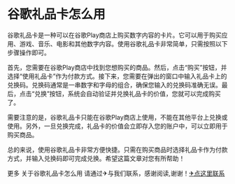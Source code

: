 # 谷歌礼品卡怎么用

谷歌礼品卡是一种可以在谷歌Play商店上购买数字内容的卡片。它可以用于购买应用、游戏、音乐、电影和其他数字内容。使用谷歌礼品卡非常简单，只需按照以下步骤操作即可。

首先，您需要在谷歌Play商店中找到您想购买的商品。然后，点击“购买”按钮，并选择“使用礼品卡”作为付款方式。接下来，您需要在弹出的窗口中输入礼品卡上的兑换码。兑换码通常是一串数字和字母的组合，确保您输入的兑换码准确无误。最后，点击“兑换”按钮，系统会自动验证并兑换礼品卡的价值，您就可以完成购买了。

需要注意的是，谷歌礼品卡只能在谷歌Play商店上使用，不能在其他平台上兑换或使用。另外，一旦兑换完成，礼品卡的价值会立即存入您的账户中，可以立即用于购买商品。

总的来说，使用谷歌礼品卡非常方便快捷。只需在购买商品时选择礼品卡作为付款方式，并输入兑换码即可完成兑换。希望这篇文章对您有所帮助！

更多 关于谷歌礼品卡怎么用 请通过✈与我们联系，感谢阅读,谢谢！[✈点这里联系](https://d.k02.cc)